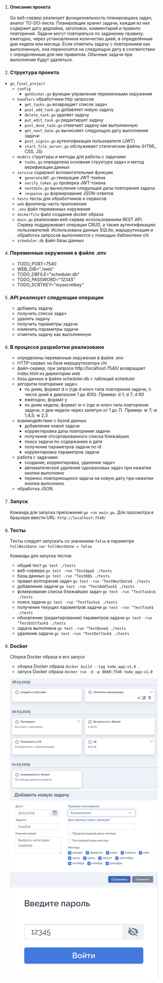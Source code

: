1. #### Описание проекта
	Go веб-сервер реализует функциональность планировщика задач, аналог TO-DO-листа.
    Планировщик хранит задачи, каждая из них содержит дату дедлайна, заголовок, комментарий и правило повторения. 
    Задачи могут повторяться по заданному правилу: ежегодно, через установленное количество дней, в определённые дни недели или месяца.
    Если отметить задачу с повторением как выполненную, она переносится на следующую дату в соответствии с определенным для нее правилом. Обычные задачи при выполнении будут удаляться.

2. ### Структура проекта
- `go_final_project`
    - `config`
        * `getEnvVar.go` функции управления переменными окружения
    - `handlers` обработчики http запросов
        * `get_tasks.go` возвращает список задач
        * `post_add_task.go` добавляет новую задачу
        * `delete_task.go` удаляет задачу
        * `put_edit_task.go` редактирует задачу
        * `post_done_task.go` отмечает задачу как выполненную
        * `get_next_date.go` вычисляет следующую дату выполнения задачи
        * `post_signin.go` аутентификация пользователя (JWT)
        * `start_file_server.go` обслуживает статические файлы (HTML, CSS, JS)
    - `models` структуры и методы для работы с задачами
        * `tasks.go` определена основная структура задач и метод верификации данных
    - `service` содержит вспомогательные функции
        * `generateJWT.go` генерация JWT-токена
        * `verify_token.go` проверка JWT-токена
        * `nextdate.go` вычисление следующей даты повторения задача
        * `response.go` формирование JSON-ответов
    - `tests` тесты для обработчиков и сервисов
    - `web` фронтенд-часть приложения
    - `.env` файл переменных окружения
    - `dockerfile` файл создания docker образа
    - `main.go` реализован веб-сервер использованием REST API. Сервер поддерживает операции CRUD, а также аутентификацию пользователей. Использована данных SQLite, маршрутизация и обработка запросов выполняются с помощью библиотеки chi
    - `scheduler.db` файл базы данных

4. ### Переменные окружения в файле .env
    - TODO_PORT=7540
    - WEB_DIR="./web"
    - TODO_DBFILE="scheduler.db"
    - TODO_PASSWORD="12345"
    - TODO_SCRTKEY="mysecretkey"

3. ### API реализует следующие операции
    - добавить задачу
    - получить список задач
    - удалить задачу
    - получить параметры задачи
    - изменить параметры задачи
    - отметить задачу как выполненную

4. ### В процессе разработки реализовано
    - определены переменные окружения в файле .env    
    - HTTP-сервис на базе маршрутизатора chi 
    - файл-сервер, при запросе http://localhost:7540/ возвращает index.html из директории web
    - база данных в файле scheduler.db с таблицей scheduler
    - алгоритм повторение задач:
        * по дням, формат d n (где d ключ типа повторения задачи, n число дней в диапазоне 1 до 400). Пример: d 1; d 7; d 60 
        * ежегодно, формат y
        * по дням недели, формат w n (где w ключ типа повторения задачи, n дни недели через запятую от 1 до 7). Пример: w 7; w 1,4,5; w 2,3 
    - взаимодействие с базой данных
        * добавление новой задачи
        * корректировка даты повторения задачи
        * получение отсортированного списка ближайших 
        * поиск задачи по содержанию и дате
        * получение параметров задачи по id
        * корректировка параметров задачи
    - работа с задачами:
        * создание, корректировка, удаление задач
        * автоматическое удаление одноразовых задач при нажатии кнопки выполнено
        * перенос повторяющихся задача на новую дату при нажатии кнопки выполнено
    - обработка JSON. 

5. ### Запуск
    Команда для запуска приложения `go run main.go`. Для просмотра в браузере ввести URL: `http://localhost:7540/`

6. ### Тесты
	Tесты следует запускать со значением `false` в параметре `FullNextDate`: `var FullNextDate = false`
	
    Команды для запуска тестов:
    - общий тест `go test ./tests`
    - веб-сервера `go test -run ^TestApp$ ./tests`
    - базы данных `go test -run ^TestDB$ ./tests`
    - правил вопторения задач `go test -run ^TestNextDate$ ./tests`
    - добавление задачи `go test -run ^TestAddTask$ ./tests`
    - фомирование списка ближайших задач `go test -run ^TestTasks$ ./tests`
    - поиск задачи `go test -run ^TestTasks$ ./tests`
    - получение текущих параметров задачи `go test -run ^TestTask$ ./tests`
    - обновление (редактирование) параметров задачи `go test -run ^TestEditTask$ ./tests`
    - задача выполнена `go test -run ^TestDone$ ./tests`
    - удаление задачи `go test -run ^TestDelTask$ ./tests`
		
7. ### Docker
    Сборка Docker образа и его запуск
	- сборка Docker образа `docker build --tag todo_app:v1.0 .`
	- запуск Docker образа  `docker run -d -p 8080:7540 todo_app:v1.0`

    ![](./my/screenshots/scrshot1.png)  ![](./my/screenshots/scrshot2.png)
    ![](./my/screenshots/scrshot3.png)